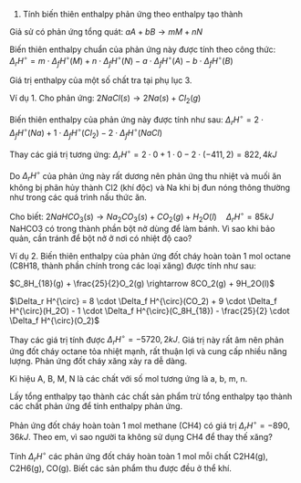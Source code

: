 1. Tính biến thiên enthalpy phản ứng theo enthalpy tạo thành

Giả sử có phản ứng tổng quát:
$aA + bB \rightarrow mM + nN$

Biến thiên enthalpy chuẩn của phản ứng này được tính theo công thức:
$\Delta_r H^{\circ} = m \cdot \Delta_f H^{\circ}(M) + n \cdot \Delta_f H^{\circ}(N) - a \cdot \Delta_f H^{\circ}(A) - b \cdot \Delta_f H^{\circ}(B)$

Giá trị enthalpy của một số chất tra tại phụ lục 3.

Ví dụ 1. Cho phản ứng:
$2NaCl(s) \rightarrow 2Na(s) + Cl_2(g)$

Biến thiên enthalpy của phản ứng này được tính như sau:
$\Delta_r H^{\circ} = 2 \cdot \Delta_f H^{\circ}(Na) + 1 \cdot \Delta_f H^{\circ}(Cl_2) - 2 \cdot \Delta_f H^{\circ}(NaCl)$

Thay các giá trị tương ứng:
$\Delta_r H^{\circ} = 2 \cdot 0 + 1 \cdot 0 - 2 \cdot (-411,2) = 822,4 kJ$

Do $\Delta_r H^{\circ}$ của phản ứng này rất dương nên phản ứng thu nhiệt và muối ăn không bị phân hủy thành Cl2 (khí độc) và Na khi bị đun nóng thông thường như trong các quá trình nấu thức ăn.

Cho biết:
$2NaHCO_3(s) \rightarrow Na_2CO_3(s) + CO_2(g) + H_2O(l) \quad \Delta_r H^{\circ} = 85 kJ$
NaHCO3 có trong thành phần bột nở dùng để làm bánh. Vì sao khi bảo quản, cần tránh để bột nở ở nơi có nhiệt độ cao?

Ví dụ 2. Biến thiên enthalpy của phản ứng đốt cháy hoàn toàn 1 mol octane (C8H18, thành phần chính trong các loại xăng) được tính như sau:

$C_8H_{18}(g) + \frac{25}{2}O_2(g) \rightarrow 8CO_2(g) + 9H_2O(l)$

$\Delta_r H^{\circ} = 8 \cdot \Delta_f H^{\circ}(CO_2) + 9 \cdot \Delta_f H^{\circ}(H_2O) - 1 \cdot \Delta_f H^{\circ}(C_8H_{18}) - \frac{25}{2} \cdot \Delta_f H^{\circ}(O_2)$

Thay các giá trị tính được $\Delta_r H^{\circ} = -5720,2 kJ$. Giá trị này rất âm nên phản ứng đốt cháy octane tỏa nhiệt mạnh, rất thuận lợi và cung cấp nhiều năng lượng. Phản ứng đốt cháy xăng xảy ra dễ dàng.

Ki hiệu A, B, M, N là các chất với số mol tương ứng là a, b, m, n.

Lấy tổng enthalpy tạo thành các chất sản phẩm trừ tổng enthalpy tạo thành các chất phản ứng để tính enthalpy phản ứng.

Phản ứng đốt cháy hoàn toàn 1 mol methane (CH4) có giá trị $\Delta_r H^{\circ} = -890,36 kJ$. Theo em, vì sao người ta không sử dụng CH4 để thay thế xăng?

Tính $\Delta_r H^{\circ}$ các phản ứng đốt cháy hoàn toàn 1 mol mỗi chất C2H4(g), C2H6(g), CO(g). Biết các sản phẩm thu được đều ở thể khí.